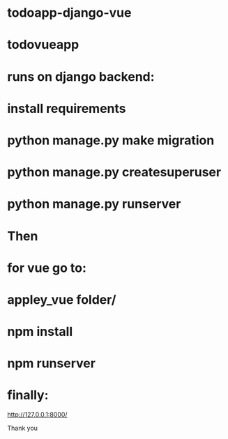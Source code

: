 # todoapp-django-vue
# todovueapp
# runs on django backend:
  # install requirements
  # python manage.py make migration
  # python manage.py createsuperuser
  # python manage.py runserver


# Then
# for vue go to:
  # appley_vue folder/
  # npm install
  # npm runserver
  
  
# finally:
  http://127.0.0.1:8000/
  
Thank you
